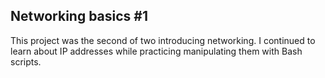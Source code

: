 ## Networking basics #1
This project was the second of two introducing networking. I continued to learn about IP addresses while practicing manipulating them with Bash scripts.
